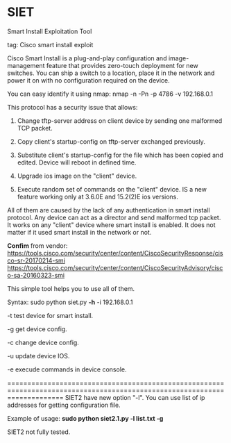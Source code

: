 # SIET
Smart Install Exploitation Tool

tag: Cisco smart install exploit

Cisco Smart Install is a plug-and-play configuration and image-management feature that provides zero-touch deployment for new switches. You can ship a switch to a location, place it in the network and power it on with no configuration required on the device.

You can easy identify it using nmap: 
nmap -n -Pn -p 4786 -v 192.168.0.1

This protocol has a security issue that allows:

1. Change tftp-server address on client device by sending one malformed TCP packet.

2. Copy client's startup-config on tftp-server exchanged previously.

3. Substitute client's startup-config for the file which has been copied and edited. Device will reboot in defined time.

4. Upgrade ios image on the "client" device.

5. Execute random set of commands on the "client" device. IS a new feature working only at 3.6.0E and 15.2(2)E ios versions. 


All of them are caused by the lack of any authentication in smart install protocol. Any device can act as a director and send malformed tcp packet. It works on any "client" device where smart install is enabled. It does not matter if it used smart install in the network or not.

**Confim** from vendor: https://tools.cisco.com/security/center/content/CiscoSecurityResponse/cisco-sr-20170214-smi
                        https://tools.cisco.com/security/center/content/CiscoSecurityAdvisory/cisco-sa-20160323-smi

This simple tool helps you to use all of them.

Syntax: sudo python siet.py **-h** -i 192.168.0.1

  -t  test device for smart install.
  
  -g  get device config.
  
  -c  change device config.
  
  -u  update device IOS.
  
  -e  execude commands in device console.

==========================================================================================================================
SIET2 have new option "-l". You can use list of ip addresses for getting configuration file.

Example of usage: **sudo python siet2.1.py -l list.txt -g**

SIET2 not fully tested.
